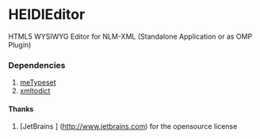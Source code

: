 HEIDIEditor
===========

HTML5 WYSIWYG Editor for NLM-XML  (Standalone Application or as OMP Plugin)

### Dependencies
  1. [meTypeset](https://github.com/MartinPaulEve/meTypeset)
  2. [xmltodict](https://github.com/martinblech/xmltodict)



#### Thanks 
  1. [JetBrains ] (http://www.jetbrains.com) for the opensource license
